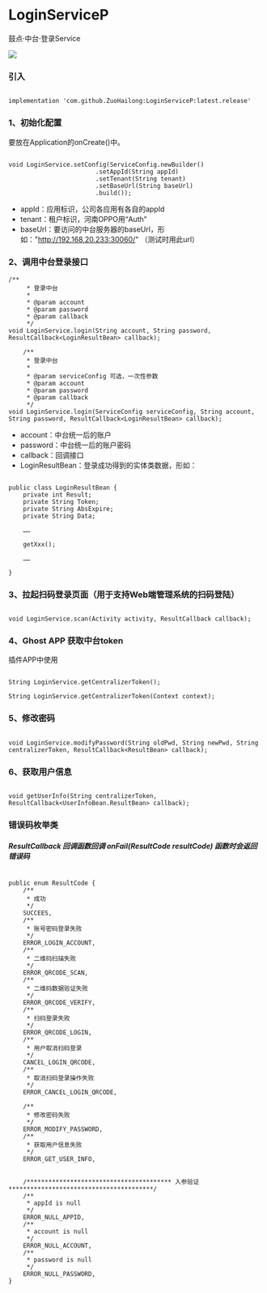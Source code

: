 
# LoginServiceP

鼓点·中台·登录Service

[![](https://jitpack.io/v/ZuoHailong/LoginServiceP.svg)](https://jitpack.io/#ZuoHailong/LoginServiceP)

### 引入
```

implementation 'com.github.ZuoHailong:LoginServiceP:latest.release'

```

### 1、初始化配置

要放在Application的onCreate()中。

```

void LoginService.setConfig(ServiceConfig.newBuilder()
                        .setAppId(String appId)
                        .setTenant(String tenant)
                        .setBaseUrl(String baseUrl)
                        .build());
```
* appId：应用标识，公司各应用有各自的appId
* tenant：租户标识，河南OPPO用“Auth”
* baseUrl：要访问的中台服务器的baseUrl，形如："http://192.168.20.233:30060/" （测试时用此url）

### 2、调用中台登录接口
```
/**
     * 登录中台
     *
     * @param account
     * @param password
     * @param callback
     */
void LoginService.login(String account, String password, ResultCallback<LoginResultBean> callback);

    /**
     * 登录中台
     *
     * @param serviceConfig 可选，一次性参数
     * @param account
     * @param password
     * @param callback
     */
void LoginService.login(ServiceConfig serviceConfig, String account, String password, ResultCallback<LoginResultBean> callback);

```
* account：中台统一后的账户
* password：中台统一后的账户密码
* callback：回调接口
* LoginResultBean：登录成功得到的实体类数据，形如：

```

public class LoginResultBean {
    private int Result;
    private String Token;
    private String AbsExpire;
    private String Data;

    ……
    
    getXxx();
    
    ……

}

```

### 3、拉起扫码登录页面（用于支持Web端管理系统的扫码登陆）
```

void LoginService.scan(Activity activity, ResultCallback callback);

```

### 4、Ghost APP 获取中台token
插件APP中使用
```

String LoginService.getCentralizerToken();

String LoginService.getCentralizerToken(Context context);

```

### 5、修改密码
```

void LoginService.modifyPassword(String oldPwd, String newPwd, String centralizerToken, ResultCallback<ResultBean> callback);

```

### 6、获取用户信息
```

void getUserInfo(String centralizerToken, ResultCallback<UserInfoBean.ResultBean> callback);

```

### 错误码枚举类

##### ResultCallback 回调函数回调 onFail(ResultCode resultCode) 函数时会返回错误码

```

public enum ResultCode {
    /**
     * 成功
     */
    SUCCEES,
    /**
     * 账号密码登录失败
     */
    ERROR_LOGIN_ACCOUNT,
    /**
     * 二维码扫描失败
     */
    ERROR_QRCODE_SCAN,
    /**
     * 二维码数据验证失败
     */
    ERROR_QRCODE_VERIFY,
    /**
     * 扫码登录失败
     */
    ERROR_QRCODE_LOGIN,
    /**
     * 用户取消扫码登录
     */
    CANCEL_LOGIN_QRCODE,
    /**
     * 取消扫码登录操作失败
     */
    ERROR_CANCEL_LOGIN_QRCODE,

    /**
     * 修改密码失败
     */
    ERROR_MODIFY_PASSWORD,
    /**
     * 获取用户信息失败
     */
    ERROR_GET_USER_INFO,


    /**************************************** 入参验证 ****************************************/
    /**
     * appId is null
     */
    ERROR_NULL_APPID,
    /**
     * account is null
     */
    ERROR_NULL_ACCOUNT,
    /**
     * password is null
     */
    ERROR_NULL_PASSWORD,
}

```

